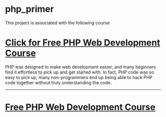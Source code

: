 # php_primer

This project is associated with the following course

<div >
    <a href="http://bit.ly/2oOkrpT"><h1 class="text-center text-info">Click for Free PHP Web Development Course </h1></a>
    <span class="text-center lead">PHP was designed to make web development easier, and many beginners find it effortless to pick up and get started with. In fact, PHP code was so easy to pick up, many non-programmers end up being able to hack PHP code together without truly understanding the code. </span>
    <hr/>
</div>

<a href="http://bit.ly/2oOkrpT"><h1 class="text-center text-info">Free PHP Web Development Course </h1></a>
    
